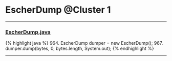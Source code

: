 # EscherDump @Cluster 1

***

### [EscherDump.java](https://searchcode.com/codesearch/view/15642619/)
{% highlight java %}
964. EscherDump dumper = new EscherDump();
967. dumper.dump(bytes, 0, bytes.length, System.out);
{% endhighlight %}

***

